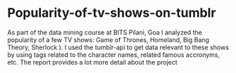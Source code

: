 # Popularity-of-tv-shows-on-tumblr
As part of the data mining course at BITS Pilani, Goa I analyzed the popularity of a few TV shows: Game of Thrones, Homeland, Big Bang Theory, Sherlock ). 
I used the tumblr-api to get data relevant to these shows by using tags related to the character names, related famous accronyms, etc. 
The report provides a lot more detail about the project

